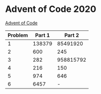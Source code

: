 # Advent of Code 2020

[Advent of Code](adventofcode.com)

| Problem | Part 1        | Part 2          |
| ------- | ------------- | --------------- |
| 1       | 138379       |    85491920      |
| 2 | 600 | 245 |
| 3 | 282 | 958815792 |
| 4 | 216 | 150 |
| 5 | 974 | 646 |
| 6 | 6457 | - |